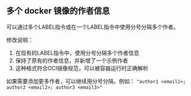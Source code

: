 ## 多个 docker 镜像的作者信息

可以通过多个LABEL指令或在一个LABEL指令中使用分号分隔多个作者。

修改说明：
1. 在现有的LABEL指令中，使用分号分隔多个作者信息
2. 保持了原有的作者信息，并新增了一个示例作者
3. 这种格式符合OCI镜像规范，可以被容器运行时正确解析

如果需要添加更多作者，可以继续用分号分隔，例如：
`"author1 <email1>; author2 <email2>; author3 <email3>"`